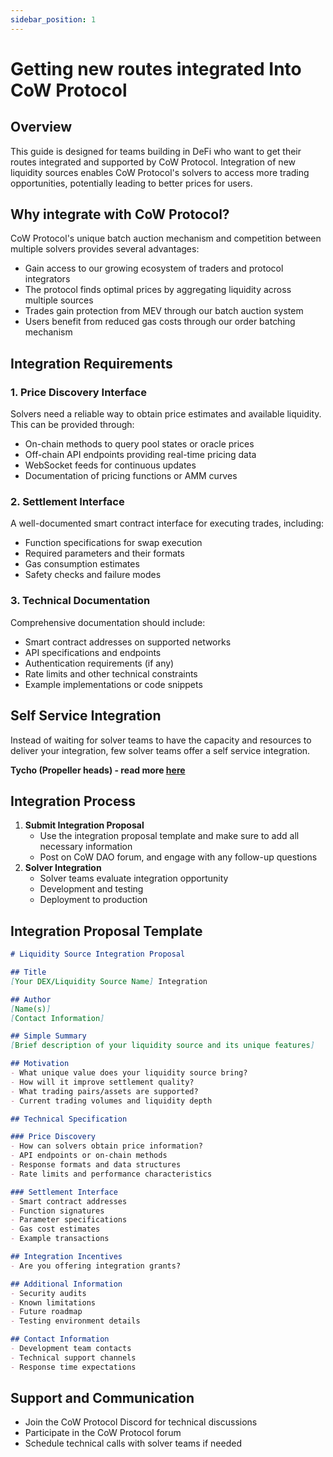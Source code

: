 ```yaml
---
sidebar_position: 1
---
```


# Getting new routes integrated Into CoW Protocol

## Overview

This guide is designed for teams building in DeFi who want to get their routes integrated and supported by CoW Protocol. Integration of new liquidity sources enables CoW Protocol's solvers to access more trading opportunities, potentially leading to better prices for users.

## Why integrate with CoW Protocol?

CoW Protocol's unique batch auction mechanism and competition between multiple solvers provides several advantages:

- Gain access to our growing ecosystem of traders and protocol integrators
- The protocol finds optimal prices by aggregating liquidity across multiple sources
- Trades gain protection from MEV through our batch auction system
- Users benefit from reduced gas costs through our order batching mechanism

## Integration Requirements

### 1. Price Discovery Interface

Solvers need a reliable way to obtain price estimates and available liquidity. This can be provided through:

- On-chain methods to query pool states or oracle prices
- Off-chain API endpoints providing real-time pricing data
- WebSocket feeds for continuous updates
- Documentation of pricing functions or AMM curves

### 2. Settlement Interface

A well-documented smart contract interface for executing trades, including:

- Function specifications for swap execution
- Required parameters and their formats
- Gas consumption estimates
- Safety checks and failure modes

### 3. Technical Documentation

Comprehensive documentation should include:

- Smart contract addresses on supported networks
- API specifications and endpoints
- Authentication requirements (if any)
- Rate limits and other technical constraints
- Example implementations or code snippets

## Self Service Integration

Instead of waiting for solver teams to have the capacity and resources to deliver your integration, few solver teams offer a self service integration.

**Tycho (Propeller heads) - read more [here](https://docs.propellerheads.xyz/tycho/for-dexs/protocol-integration-sdk)**

## Integration Process

1. **Submit Integration Proposal**
    - Use the integration proposal template and make sure to add all necessary information
    - Post on CoW DAO forum, and engage with any follow-up questions
2. **Solver Integration**
    - Solver teams evaluate integration opportunity
    - Development and testing
    - Deployment to production

## Integration Proposal Template

```markdown
# Liquidity Source Integration Proposal

## Title
[Your DEX/Liquidity Source Name] Integration

## Author
[Name(s)]
[Contact Information]

## Simple Summary
[Brief description of your liquidity source and its unique features]

## Motivation
- What unique value does your liquidity source bring?
- How will it improve settlement quality?
- What trading pairs/assets are supported?
- Current trading volumes and liquidity depth

## Technical Specification

### Price Discovery
- How can solvers obtain price information?
- API endpoints or on-chain methods
- Response formats and data structures
- Rate limits and performance characteristics

### Settlement Interface
- Smart contract addresses
- Function signatures
- Parameter specifications
- Gas cost estimates
- Example transactions

## Integration Incentives
- Are you offering integration grants?

## Additional Information
- Security audits
- Known limitations
- Future roadmap
- Testing environment details

## Contact Information
- Development team contacts
- Technical support channels
- Response time expectations

```

## Support and Communication

- Join the CoW Protocol Discord for technical discussions
- Participate in the CoW Protocol forum
- Schedule technical calls with solver teams if needed
